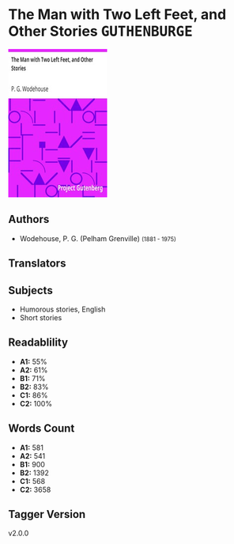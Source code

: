 # The Man with Two Left Feet, and Other Stories <kbd>GUTHENBURGE</kbd>

![](./cover.medium.jpg "")

## Authors


 - Wodehouse, P. G. (Pelham Grenville) <small>(1881 - 1975)</small>

## Translators



## Subjects


 - Humorous stories, English
 - Short stories

## Readablility


 - **A1:** 55%
 - **A2:** 61%
 - **B1:** 71%
 - **B2:** 83%
 - **C1:** 86%
 - **C2:** 100%

## Words Count


 - **A1:** 581
 - **A2:** 541
 - **B1:** 900
 - **B2:** 1392
 - **C1:** 568
 - **C2:** 3658

## Tagger Version


v2.0.0
